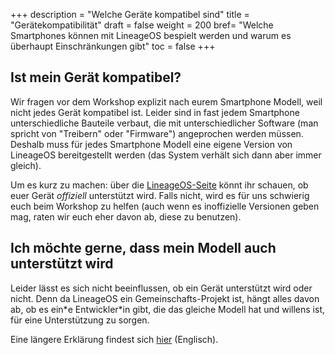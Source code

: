 +++
description = "Welche Geräte kompatibel sind"
title = "Gerätekompatibilität"
draft = false
weight = 200
bref= "Welche Smartphones können mit LineageOS bespielt werden und warum es überhaupt Einschränkungen gibt"
toc = false
+++

## Ist mein Gerät kompatibel?

Wir fragen vor dem Workshop explizit nach eurem Smartphone Modell, weil nicht jedes Gerät kompatibel ist. Leider sind in fast jedem Smartphone unterschiedliche Bauteile verbaut, die mit unterschiedlicher Software (man spricht von "Treibern" oder "Firmware") angeprochen werden müssen. Deshalb muss für jedes Smartphone Modell eine eigene Version von LineageOS bereitgestellt werden (das System verhält sich dann aber immer gleich).

Um es kurz zu machen: über die [LineageOS-Seite](https://wiki.lineageos.org/devices/) könnt ihr schauen, ob euer Gerät *offiziell* unterstützt wird. Falls nicht, wird es für uns schwierig euch beim Workshop zu helfen (auch wenn es inoffizielle Versionen geben mag, raten wir euch eher davon ab, diese zu benutzen).

## Ich möchte gerne, dass mein Modell auch unterstützt wird

Leider lässt es sich nicht beeinflussen, ob ein Gerät unterstützt wird oder nicht. Denn da LineageOS ein Gemeinschafts-Projekt ist, hängt alles davon ab, ob es ein&ast;e Entwickler&ast;in gibt, die das gleiche Modell hat und willens ist, für eine Unterstützung zu sorgen.

Eine längere Erklärung findest sich [hier](https://wiki.lineageos.org/device_requests.html) (Englisch).
